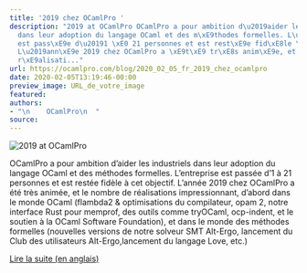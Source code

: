 ```yaml
---
title: '2019 chez OCamlPro '
description: "2019 at OCamlPro OCamlPro a pour ambition d\u2019aider les industriels
  dans leur adoption du langage OCaml et des m\xE9thodes formelles. L\u2019entreprise
  est pass\xE9e d\u20191 \xE0 21 personnes et est rest\xE9e fid\xE8le \xE0 cet objectif.
  L\u2019ann\xE9e 2019 chez OCamlPro a \xE9t\xE9 tr\xE8s anim\xE9e, et le nombre de
  r\xE9alisati..."
url: https://ocamlpro.com/blog/2020_02_05_fr_2019_chez_ocamlpro
date: 2020-02-05T13:19:46-00:00
preview_image: URL_de_votre_image
featured:
authors:
- "\n    OCamlPro\n  "
source:
---
```


<p><img src="https://ocamlpro.com/blog/assets/img/logo_ocp_2019.png" alt="2019 at OCamlPro"/></p>
<p>OCamlPro a pour ambition d&rsquo;aider les industriels dans leur adoption du langage OCaml et des m&eacute;thodes formelles. L&rsquo;entreprise est pass&eacute;e d&rsquo;1 &agrave; 21 personnes et est rest&eacute;e fid&egrave;le &agrave; cet objectif. L&rsquo;ann&eacute;e 2019 chez OCamlPro a &eacute;t&eacute; tr&egrave;s anim&eacute;e, et le nombre de r&eacute;alisations impressionnant,
d&rsquo;abord dans le monde OCaml (flambda2 &amp; optimisations du compilateur, opam 2, notre interface Rust pour memprof, des outils comme
tryOCaml, ocp-indent, et le soutien &agrave; la OCaml Software Foundation), et dans le monde des m&eacute;thodes formelles (nouvelles versions de notre
solveur SMT Alt-Ergo, lancement du Club des utilisateurs Alt-Ergo,lancement du langage Love, etc.)</p>
<p><a href="https://ocamlpro.com/2020/02/04/2019-at-ocamlpro/">Lire la suite (en anglais)</a></p>

